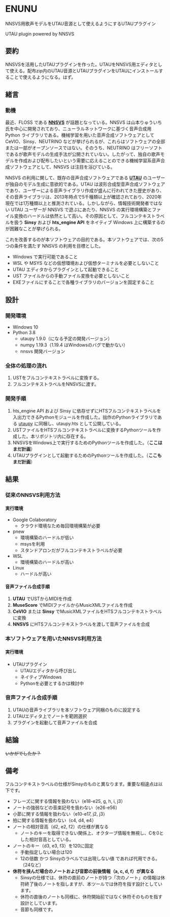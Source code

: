 # ENUNU

NNSVS用歌声モデルをUTAU音源として使えるようにするUTAUプラグイン

UTAU plugin powered by NNSVS

## 要約

NNSVSを活用したUTAUプラグインを作った。UTAUをNNSVS用エディタとして使える。配布zip内のUTAU音源とUTAUプラグインをUTAUにインストールすることで使えるようになる。はず。

## 緒言

### 動機

最近、FLOSS である **[NNSVS](https://github.com/r9y9/nnsvs)** が話題となっている。NNSVS は山本りゅういち氏を中心に開発されており、ニューラルネットワークに基づく音声合成用 Python ライブラリである。機械学習を用いた音声合成ソフトウェアとして CeVIO、Sinsy、NEUTRINO などが挙げられるが、これらはソフトウェアの全部または一部がオープンソースではない。そのうち、NEUTRINO はフリーソフトであるが歌声モデルの生成手法が公開されていない。したがって、独自の歌声モデルを作成および配布したいという需要に応えることのできる機械学習系音声合成ソフトウェアとして、NNSVS は注目を浴びている。

NNSVS の利用に関して、既存の音声合成ソフトウェアである **[UTAU](http://utau2008.web.fc2.com/index.html#about)** のユーザーが独自のモデル生成に意欲的である。UTAU は波形合成型音声合成ソフトウェアであり、ユーザーによる音声ライブラリ作成が盛んに行われてきた歴史があり、その音声ライブラリは、2013年時点で5千種類以上が確認されており、2020年現在では1万種類以上と推測されている。しかしながら、情報技術開発者ではない UTAU ユーザーが NNSVS で遊ぶにあたり、NNSVS の実行環境構築とファイル変換のハードルは依然として高い。その原因として、フルコンテキストラベルを扱う **Sinsy** および **hts_engine API** をネイティブ Windows 上に構築するのが困難なことが挙げられる。

これを改善するのが本ソフトウェアの目的である。本ソフトウェアでは、次の5つの条件を満たす NNSVS の利用を目標とした。

- Windows で実行可能であること
- WSL や MSYS などの仮想環境および仮想ターミナルを必要としないこと
- UTAU エディタからプラグインとして起動できること
- UST ファイルからの手動ファイル変換を必要としないこと
- EXEファイルにすることで各種ライブラリのバージョンを固定すること

## 設計

### 開発環境

- Windows 10
- Python 3.8
  - utaupy 1.9.0（になる予定の開発バージョン）
  - numpy 1.19.3（1.19.4 はWindowsのバグで動かない）
  - nnsvs 開発バージョン

### 全体の処理の流れ

1. USTをフルコンテキストラベルに変換する。
2. フルコンテキストラベルをNNSVSに渡す。

### 開発手順

1. hts_engine API および Sinsy に依存せずにHTSフルコンテキストラベルを入出力できるPythonモジュールを作成した。拙作のPythonライブラリである [utaupy](https://github.com/oatsu-gh/utaupy) に同梱し、utaupy.hts として公開している。
2. USTファイルをHTSフルコンテキストラベルに変換するPythonツールを作成した。本リポジトリ内に存在する。
3. NNSVSをWindows上で実行するためのPythonツールを作成した。（**ここはまだ計画**）
4. UTAUプラグインとして起動するためのPythonツールを作成した。（**ここもまだ計画**）

## 結果

### 従来のNNSVS利用方法

#### 実行環境

- Google Colaboratory
  - クラウド環境なため毎回環境構築が必要
- pnew
  - 環境構築のハードルが低い
  - msysを利用
  - スタンドアロンだがフルコンテキストラベルが必要
- WSL
  - 環境構築のハードルが高い
- Linux
  - ハードルが高い

#### 音声ファイル合成手順

1. **UTAU** でUSTからMIDIを作成
2. **MuseScore** でMIDIファイルからMusicXMLファイルを作成
3. **CeVIO** または **Sinsy** でMusicXMLファイルをHTSフルコンテキストラベルに変換
4. **NNSVS** にHTSフルコンテキストラベルを渡して音声ファイルを合成

### 本ソフトウェアを用いたNNSVS利用方法

#### 実行環境

- UTAUプラグイン
  - UTAUエディタから呼び出し
  - ネイティブWindows
  - Pythonを必要とするかは検討中

### 音声ファイル合成手順

1. UTAUの音声ライブラリを本ソフトウェア同梱のものに設定する
2. UTAUエディタ上でノートを範囲選択
3. プラグインを起動して音声ファイルを合成

## 結論

~~いかがでしたか？~~

## 備考

フルコンテキストラベルの仕様がSinsyのものと異なります。重要な相違点は以下です。

- フレーズに関する情報を扱わない（e18-e25,  g,  h,  i,  j3）
- ノートの強弱などの音楽記号を扱わない（e26-e56）
- 小節に関する情報を扱わない（e10-e17,  j2,  j3）
- 拍に関する情報を扱わない（c4,  d4,  e4）
- ノートの相対音高（d2,  e2,  f2）の仕様が異なる
  - ノートのキーを取得できない関係上、オクターブ情報を無視し、Cを0とした相対音高としている。
- ノートのキー（d3,  e3,  f3）を120に固定
  - 手動指定しない場合は120
  - 12の倍数 かつ Sinsyのラベルでは出現しない値 であれば代用できる。（24など）
- **休符を挟んだ場合のノートおよび音節の前後情報（a, c, d, f）が異なる**
  - Sinsyの仕様では、休符の直前のノートが持つ「次のノート」の情報は休符終了後のノートを指しますが、本ツールでは休符を指す設計としています。
  - 休符の直後のノートも同様に、休符開始前ではなく休符そのものを指す設計としています。
  - 音節も同様です。


